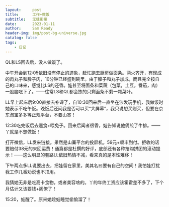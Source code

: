 ```yaml
---
layout:     post
title:      工作+做饭
subtitle:   无缝衔接
date:       2023-01-11
author:     Sam Ready
header-img: img/post-bg-universe.jpg
catalog: false
tags:
    - 日记
---
```


QL和LS回去后，没人做饭了。

中午开会到12:05依旧没有停止的迹象，赶忙跑去厨房做面条。两火齐开，有现成的肉丸子和臊子肉，10分钟已经盛到碗里。由于臊子和丸子加成，而且完全按自己的口味来，感觉比LS的还香。娃甚至将面条和菜蔬（包菜，土豆，番茄，肉）一股脑吃下了。——往常LS和QL都会拣的只剩面条不剩一颗菜叶。

LL早上起床后9:00直接去补课了，自10:30回来后一直坐在沙发玩手机，我做饭时她表示不吃午饭。晚饭后还问我是否可以买“大屏幕”，我只说想买则买，但要在京东淘宝多多等正规平台，不要山寨！

12:30吃完饭后去遛食+喂兔子。回来后闻者很香，娃告知说他俩煎了牛排。——丫就是不想做饭！

打开微信，LL发来链接。果然是山寨平台的投屏机。59元+顺丰到付。拒收的话要赔付38元的来回运费！通篇都是杜撰的好评，底部还有各种抢购拼团的滚动提示！——这么明显的套路LL依旧热情不减，看来真的是本性难移！

下午两点多LL说要出去，把娃留在家里，美其名曰要有自己的空间！我怕娃打扰我工作几番劝说也不顶用。

我猜她无非是吃高卡食物，或者美容啥的。丫的年终工资应该霍霍差不多了，下个月估计又该要钱+阁僚了！

15:20，娃醒了。原来她趁娃睡觉偷偷溜了！